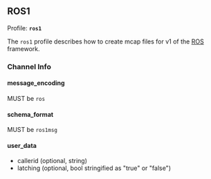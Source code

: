 ## ROS1

Profile: **`ros1`**

The `ros1` profile describes how to create mcap files for v1 of the [ROS](https://ros.org/) framework.

### Channel Info

#### message_encoding

MUST be `ros`

#### schema_format

MUST be `ros1msg`

#### user_data

- callerid (optional, string) <!-- cspell:disable-line -->
- latching (optional, bool stringified as "true" or "false")
